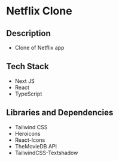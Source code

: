 # Netflix Clone

## Description

- Clone of Netflix app

## Tech Stack

- Next JS
- React
- TypeScript

## Libraries and Dependencies

- Tailwind CSS
- Heroicons
- React-Icons
- TheMovieDB API
- TailwindCSS-Textshadow
